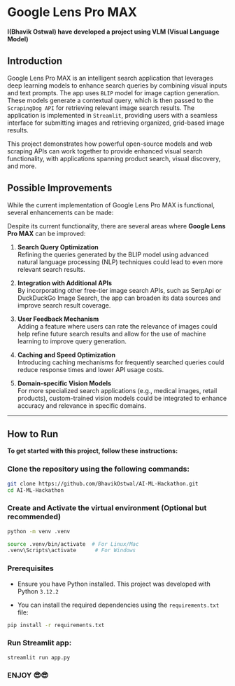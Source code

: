 # Google Lens Pro MAX
**I(Bhavik Ostwal) have developed a project using VLM (Visual Language Model)**

## Introduction
Google Lens Pro MAX is an intelligent search application that leverages deep learning models to enhance search queries by combining visual inputs and text prompts. The app uses `BLIP` model for image caption generation. These models generate a contextual query, which is then passed to the `ScrapingDog API` for retrieving relevant image search results. The application is implemented in `Streamlit`, providing users with a seamless interface for submitting images and retrieving organized, grid-based image results.

This project demonstrates how powerful open-source models and web scraping APIs can work together to provide enhanced visual search functionality, with applications spanning product search, visual discovery, and more.

## Possible Improvements
While the current implementation of Google Lens Pro MAX is functional, several enhancements can be made:

Despite its current functionality, there are several areas where **Google Lens Pro MAX** can be improved:

1. **Search Query Optimization**  
   Refining the queries generated by the BLIP model using advanced natural language processing (NLP) techniques could lead to even more relevant search results.

2. **Integration with Additional APIs**  
   By incorporating other free-tier image search APIs, such as SerpApi or DuckDuckGo Image Search, the app can broaden its data sources and improve search result coverage.

3. **User Feedback Mechanism**  
   Adding a feature where users can rate the relevance of images could help refine future search results and allow for the use of machine learning to improve query generation.

5. **Caching and Speed Optimization**  
   Introducing caching mechanisms for frequently searched queries could reduce response times and lower API usage costs.

7. **Domain-specific Vision Models**  
   For more specialized search applications (e.g., medical images, retail products), custom-trained vision models could be integrated to enhance accuracy and relevance in specific domains.


-----

## How to Run
**To get started with this project, follow these instructions:**


### Clone the repository using the following commands:
``` bash
git clone https://github.com/BhavikOstwal/AI-ML-Hackathon.git
cd AI-ML-Hackathon
```


### Create and Activate the virtual environment (Optional but recommended)
``` bash
python -m venv .venv
```
``` bash
source .venv/bin/activate  # For Linux/Mac
.venv\Scripts\activate      # For Windows
```

### Prerequisites
- Ensure you have Python installed. This project was developed with Python `3.12.2`

- You can install the required dependencies using the `requirements.txt` file:

```bash
pip install -r requirements.txt
```
### Run Streamlit app:
```
streamlit run app.py
```
### ENJOY 😎😎